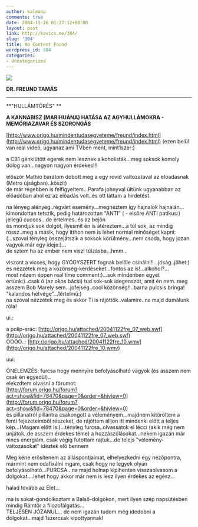 ```yaml
---
author: kalmanp
comments: true
date: 2004-11-26 01:27:12+00:00
layout: post
link: http://kavics.me/304/
slug: '304'
title: No Content Found
wordpress_id: 304
categories:
- Uncategorized
---
```


**![](http://kavics.freeblog.hu/Files/cana1.jpg)**




**DR. FREUND TAMÁS**




** **




**"HULLÁMTÖRÉS" **




**A KANNABISZ (MARIHUÁNA) HATÁSA AZ AGYHULLÁMOKRA - MEMÓRIAZAVAR ÉS SZORONGÁS**







[http://www.origo.hu/mindentudasegyeteme/freund/index.html](http://www.origo.hu/mindentudasegyeteme/freund/index.html) (ezen belül van real videó, ugyanaz ami TVben ment, mint1szer:)  








a CB1 génkiütött egerek nem lesznek alkoholisták...meg soksok komoly dolog van...nagyon nagyon érdekes!!!




először Mathio barátom dobott meg a egy rovid valtozataval az előadásnak (Metro újságban)..köszi:)  
de már régebben is felfigyeltem...Parafa johnyval ültünk ugyanabban az előadóban ahol ez az előadás volt..és ott láttam a hirdetést




na lényeg alényeg..régvárt esemény...megnéztem így hajnalok hajnalán...  
kimondottan tetszik, pedig határozottan "ANTI" ( - elsőre ANTI patikus:) jellegű cuccos...de értelmes..és az bejön  
és mondjuk sok dolgot, ilyesmit én is átéreztem...a túl sok, az mindig rossz..meg a másik, hogy itthon nem is lehet normal minőséget kapni:(...szoval tényleg összejátszik a soksok körülmény...nem csoda, hogy jozan vagyok már egy ideje:)...  
de sztem ha az ember nem viszi túlzásba...hmm...




viszont a vicces, hogy GYÓGYSZERT fognak belőle csinálni!!...jóság..jöhet:)  
és nézzétek meg a közönség-kérdéseket...fontos az is!...alkohol?...  
most nézem éppen real time comment:)...sok mindenben egyet értünk:)..csak ő (az okos bácsi) tud sok-sok idegenszót, amit én nem..meg asszem Bob Marely sem...jofejség..cool közönség!!..barna pulcsis bringa!  
"kalandos hétvége"...1értelmű:)  
na szóval nézzétek meg és akkor Ti is rájöttök..valamire..na majd dumálunk róla!




ui.: 




a polip-srác: [http://origo.hu/attached/20041122fre_07_web.swf](http://origo.hu/attached/20041122fre_07_web.swf)  
OOOO..: [http://origo.hu/attached/20041122fre_10.wmv](http://origo.hu/attached/20041122fre_10.wmv)




uui:




ÖNELEMZÉS: furcsa hogy mennyire befolyásolható vagyok (és asszem nem csak én egyedül)..  
elekzdtem olvasni a fórumot:  
[http://forum.origo.hu/forum?act=show&fid=78470&page=0&order=&hiview=0](http://forum.origo.hu/forum?act=show&fid=78470&page=0&order=&hiview=0)  
és pillanatról pillantra csakongott a véleményem...majdnem kitöröltem a fenti fejezeteimből részeket, de rájöttem álljon itt mindenki előtt a teljes kép...(Magam előtt is:)...tényleg furcsa..olvassátok el lécci (akik még nem unjátok..de asszem érdekes téme) a hozzászólásokat...nekem igazán már nincs energiám, csak végig futottam rajtuk...de telejs "vélemény-változásokat" idéztek elő bennem




Meg kéne erősítenem az álláspontjaimat, elhelyezkedni egy nézőpontra, mármint nem odafixálni mgam, csak hogy ne legyek olyan befolyásolható...FURCSA...na majd holnap kipihenten visszaolvasom a dolgokat....lehet hogy akkor már nem is lesz ilyen érdekes az egész...




halad tovább az Élet...




ma is sokat-gondolkoztam a Balső-dolgokon, mert ilyen szép napsütésben mindig Rámtör a filozofálgatás...  
TELJESEN JÓZANUL... de nem igazán tudom még idedobni a dolgokat...majd 1szercsak kipottyannak!




